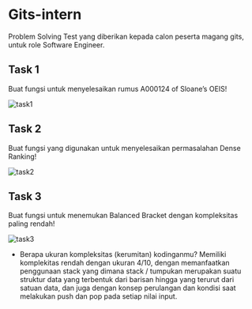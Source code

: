# Gits-intern
Problem Solving Test yang diberikan kepada calon peserta magang gits, untuk role Software Engineer.
## Task 1
Buat fungsi untuk menyelesaikan rumus A000124 of Sloane’s OEIS!

![task1](https://github.com/aliefhafids/gits-intern/assets/90187518/fe07558b-1713-4829-8e0c-8a1c6e0fc4d8)
## Task 2
Buat fungsi yang digunakan untuk menyelesaikan permasalahan Dense Ranking!

![task2](https://github.com/aliefhafids/gits-intern/assets/90187518/b338bf27-0918-453a-8f50-0eec7e6433b6)
## Task 3
Buat fungsi untuk menemukan Balanced Bracket dengan kompleksitas paling rendah!

![task3](https://github.com/aliefhafids/gits-intern/assets/90187518/2f3ea21f-19c6-4bc8-a45a-62ed90d2173b)
- Berapa ukuran kompleksitas (kerumitan) kodinganmu?
  Memiliki komplekitas rendah dengan ukuran 4/10, dengan memanfaatkan penggunaan stack yang dimana stack / tumpukan merupakan suatu struktur data yang terbentuk dari barisan hingga yang terurut dari satuan data, dan juga dengan konsep perulangan dan kondisi saat melakukan push dan pop pada setiap nilai input. 
